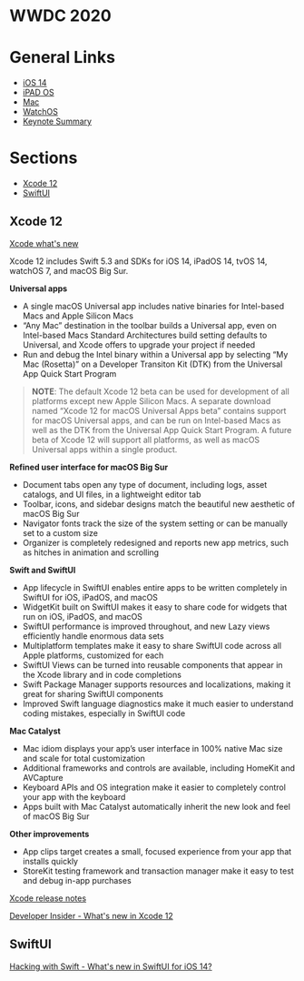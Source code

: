 # WWDC 2020

# General Links
- [iOS 14](https://www.apple.com/ios/ios-14-preview/)
- [iPAD OS](https://www.apple.com/ipados/ipados-preview/)
- [Mac](https://www.apple.com/macos/big-sur-preview/)
- [WatchOS](https://www.apple.com/watchos/watchos-preview/)
- [Keynote Summary](https://www.youtube.com/watch?v=_Q8AKghK44M)


# Sections
* [Xcode 12](#Xcode12)
* [SwiftUI](#SwiftUI)


## Xcode 12
 [Xcode what's new](https://developer.apple.com/xcode/whats-new/)
 
 Xcode 12 includes Swift 5.3 and SDKs for iOS 14, iPadOS 14, tvOS 14, watchOS 7, and macOS Big Sur.

 **Universal apps**
   - A single macOS Universal app includes native binaries for Intel-based Macs and Apple Silicon Macs
   - “Any Mac” destination in the toolbar builds a Universal app, even on Intel-based Macs
   Standard Architectures build setting defaults to Universal, and Xcode offers to upgrade your project if needed
   - Run and debug the Intel binary within a Universal app by selecting “My Mac (Rosetta)” on a Developer Transiton Kit (DTK)
   from the Universal App Quick Start Program
   
   >**NOTE**: The default Xcode 12 beta can be used for development of all platforms except new Apple Silicon Macs. 
   A separate download named “Xcode 12 for macOS Universal Apps beta” contains support for macOS Universal apps, and
   can be run on Intel-based Macs as well as the DTK from the Universal App Quick Start Program. A future beta of 
   Xcode 12 will support all platforms, as well as macOS Universal apps within a single product.

 **Refined user interface for macOS Big Sur**
  - Document tabs open any type of document, including logs, asset catalogs, and UI files, in a lightweight editor tab
  - Toolbar, icons, and sidebar designs match the beautiful new aesthetic of macOS Big Sur
  - Navigator fonts track the size of the system setting or can be manually set to a custom size
  - Organizer is completely redesigned and reports new app metrics, such as hitches in animation and scrolling
  
  **Swift and SwiftUI**
  
  - App lifecycle in SwiftUI enables entire apps to be written completely in SwiftUI for iOS, iPadOS, and macOS
  - WidgetKit built on SwiftUI makes it easy to share code for widgets that run on iOS, iPadOS, and macOS
  - SwiftUI performance is improved throughout, and new Lazy views efficiently handle enormous data sets
  - Multiplatform templates make it easy to share SwiftUI code across all Apple platforms, customized for each
  - SwiftUI Views can be turned into reusable components that appear in the Xcode library and in code completions
  - Swift Package Manager supports resources and localizations, making it great for sharing SwiftUI components
  - Improved Swift language diagnostics make it much easier to understand coding mistakes, especially in SwiftUI code

 **Mac Catalyst**
  - Mac idiom displays your app’s user interface in 100% native Mac size and scale for total customization
  - Additional frameworks and controls are available, including HomeKit and AVCapture
  - Keyboard APIs and OS integration make it easier to completely control your app with the keyboard
  - Apps built with Mac Catalyst automatically inherit the new look and feel of macOS Big Sur
  
  **Other improvements**
  - App clips target creates a small, focused experience from your app that installs quickly
  - StoreKit testing framework and transaction manager make it easy to test and debug in-app purchases
 
 [Xcode release notes](https://developer.apple.com/documentation/xcode-release-notes)
 
 
 [Developer Insider - What's new in Xcode 12](https://developerinsider.co/whats-new-in-xcode-12/)
 
 
 ## SwiftUI
 
 [Hacking with Swift - What's new in SwiftUI for iOS 14?](https://www.youtube.com/watch?v=uitE6bmeFxM)
 
